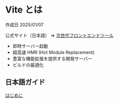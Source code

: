 # Vite とは

作成日 2025/01/07

公式サイト（日本語） => [次世代フロントエンドツール](https://ja.vite.dev/)

- 即時サーバー起動
- 超高速 HMR (Hot Module Replacement)
- 豊富な機能拡張を提供する開発サーバー
- ビルドの最適化

## 日本語ガイド

[はじめに](https://ja.vite.dev/guide/)

